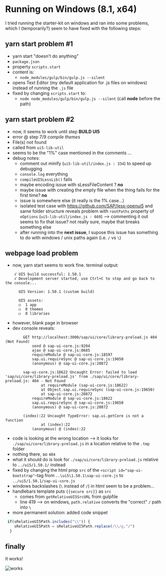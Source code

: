 # Running on Windows (8.1, x64)

I tried running the starter-kit on windows and ran into some problems, which I (temporarily?) seem to have fixed with the following steps:

## yarn start problem #1
- yarn start "doesn't do anything"
- ```package.json```
- property ```scripts.start```
- content is:
    - ```node_modules/gulp/bin/gulp.js --silent```
- opens Text Editor (my default application for .js files on windows) instead of running the ```.js``` file
- fixed by changing ```scripts.start``` to: 
    - ```node node_modules/gulp/bin/gulp.js --silent``` (call **node** before the path)

## yarn start problem #2
- now, it seems to work until step **BUILD UI5** 
- error @ step 7/9 *compile themes*
- File(s) not found
- called from ```ui5-lib-util```
- seems to be the "1%" case mentioned in the comments ...
- debug notes:
	- comment out minify (```ui5-lib-util/index.js : 334```) to speed up debugging
	- ```console.log``` everything
	- ```compileUI5LessLib()``` fails
	- maybe encoding issue with sLessFileContent ? **no**
	- maybe issue with creating the empty file when the thing fails for the first time? **no**
	- issue is somewhere else (it really is the 1% case...)
	- isolated test case with https://github.com/SAP/less-openui5 and same folder structure reveals problem with ```rootPaths``` property of ```oOptions``` (```ui5-lib-util/index.js : 669```) --> commenting it out seems to fix that issue? not really sure, maybe that breaks something else
    - after running into the **next issue**, I supose this issue has something to do with windows / unix paths again (i.e. ```/``` vs ```\```)

## webpage load problem
- now, yarn start seems to work fine. terminal output:
```
	√ UI5 build successful: 1.50.1
	√ Development server started, use Ctrl+C to stop and go back to the console...

	  UI5 Version: 1.50.1 (custom build)

	  UI5 assets:
	  ◻  1 app
	  ◻  0 themes
	  ◻  0 libraries
```
- however, blank page in browser
- dev console reveals:
```
		GET http://localhost:3000/sap/ui/core/library-preload.js 404 (Not Found)
			send @ sap-ui-core.js:9204
			ajax @ sap-ui-core.js:8685
			requireModule @ sap-ui-core.js:18597
			sap.ui.requireSync @ sap-ui-core.js:19650
			(anonymous) @ sap-ui-core.js:20872
		
		sap-ui-core.js:18622 Uncaught Error: failed to load 'sap/ui/core/library-preload.js' from ./sap/ui/core/library-preload.js: 404 - Not Found
			    at requireModule (sap-ui-core.js:18622)
			    at Object.sap.ui.requireSync (sap-ui-core.js:19650)
			    at sap-ui-core.js:20872
			requireModule @ sap-ui-core.js:18622
			sap.ui.requireSync @ sap-ui-core.js:19650
			(anonymous) @ sap-ui-core.js:20872
		
		(index):22 Uncaught TypeError: sap.ui.getCore is not a function
			    at (index):22
			(anonymous) @ (index):22
```
- code is looking at the wrong location --> it looks for ```./sap/ui/core/library-preload.js``` in a location relative to the ```.tmp``` folder
- nothing there, so ```404```
- what it should do is look for ```./sap/ui/core/library-preload.js``` relative to ```../ui5/1.50.1/``` instead
- fixed by changing the html prop ```src``` of the ```<script id="sap-ui-bootstrap"```-tag from ```..\ui5\1.50.1\sap-ui-core.js``` to ```../ui5/1.50.1/sap-ui-core.js```
- windows backslashes (```\``` instead of ```/```) in html seem to be a problem...
- handlebars template puts ```{{secure src}}``` as ```src```
    - comes from ```getRelativeUI5SrcURL``` from gulpfile
    - line 419 --> on windows, ```path.relative``` converts the "correct" ```/``` path into ```\```
- more permanent solution: added code snippet
```js
 if(sRelativeUI5Path.includes("\\")) {
    sRelativeUI5Path = sRelativeUI5Path.replace(/\\/g,"/")
  }
```


## finally

It works!

![works](https://user-images.githubusercontent.com/7032914/30835449-699718d0-a258-11e7-8782-1995d3273f88.PNG)
